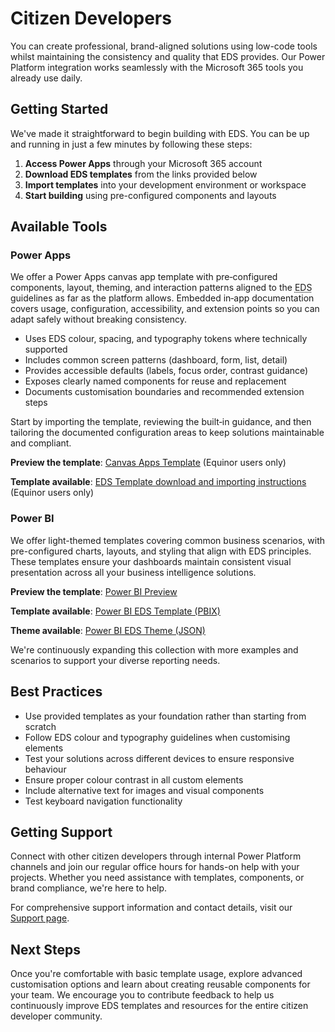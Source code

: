 # Citizen Developers

You can create professional, brand-aligned solutions using low-code tools whilst maintaining the consistency and quality that EDS provides. Our Power Platform integration works seamlessly with the Microsoft 365 tools you already use daily.

## Getting Started

We've made it straightforward to begin building with EDS. You can be up and running in just a few minutes by following these steps:

1. **Access Power Apps** through your Microsoft 365 account
2. **Download EDS templates** from the links provided below
3. **Import templates** into your development environment or workspace
4. **Start building** using pre-configured components and layouts

## Available Tools

### Power Apps

<!-- markdownlint-disable-next-line MD033 -->

We offer a Power Apps canvas app template with pre‑configured components, layout, theming, and interaction patterns aligned to the <abbr title="Equinor Design System">EDS</abbr> guidelines as far as the platform allows. Embedded in‑app documentation covers usage, configuration, accessibility, and extension points so you can adapt safely without breaking consistency.

- Uses EDS colour, spacing, and typography tokens where technically supported
- Includes common screen patterns (dashboard, form, list, detail)
- Provides accessible defaults (labels, focus order, contrast guidance)
- Exposes clearly named components for reuse and replacement
- Documents customisation boundaries and recommended extension steps

Start by importing the template, reviewing the built‑in guidance, and then tailoring the documented configuration areas to keep solutions maintainable and compliant.

**Preview the template**: [Canvas Apps Template](https://apps.equinor.com/edspowerapps) (Equinor users only)

**Template available**: [EDS Template download and importing instructions](https://apps.equinor.com/edspadl) (Equinor users only)

### Power BI

We offer light-themed templates covering common business scenarios, with pre-configured charts, layouts, and styling that align with EDS principles. These templates ensure your dashboards maintain consistent visual presentation across all your business intelligence solutions.

**Preview the template**: [Power BI Preview](http://apps.equinor.com/edspbi)

**Template available**: [Power BI EDS Template (PBIX)](pathname:///assets/eds-pbi-template-v2.pbix)

**Theme available**: [Power BI EDS Theme (JSON)](pathname:///assets/eds-pbi-theme-v2.json)

We're continuously expanding this collection with more examples and scenarios to support your diverse reporting needs.

## Best Practices

- Use provided templates as your foundation rather than starting from scratch
- Follow EDS colour and typography guidelines when customising elements
- Test your solutions across different devices to ensure responsive behaviour
- Ensure proper colour contrast in all custom elements
- Include alternative text for images and visual components
- Test keyboard navigation functionality

## Getting Support

Connect with other citizen developers through internal Power Platform channels and join our regular office hours for hands-on help with your projects. Whether you need assistance with templates, components, or brand compliance, we're here to help.

For comprehensive support information and contact details, visit our [Support page](../../../support/support.md).

## Next Steps

Once you're comfortable with basic template usage, explore advanced customisation options and learn about creating reusable components for your team. We encourage you to contribute feedback to help us continuously improve EDS templates and resources for the entire citizen developer community.
